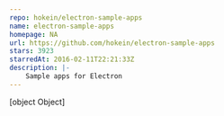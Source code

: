```yaml
---
repo: hokein/electron-sample-apps
name: electron-sample-apps
homepage: NA
url: https://github.com/hokein/electron-sample-apps
stars: 3923
starredAt: 2016-02-11T22:21:33Z
description: |-
    Sample apps for Electron
---
```


[object Object]
